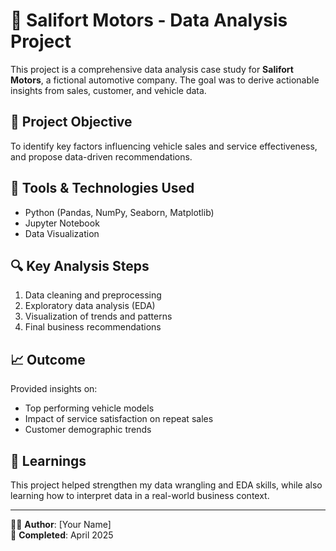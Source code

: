 # 🚗 Salifort Motors - Data Analysis Project

This project is a comprehensive data analysis case study for **Salifort Motors**, a fictional automotive company. The goal was to derive actionable insights from sales, customer, and vehicle data.

## 📌 Project Objective
To identify key factors influencing vehicle sales and service effectiveness, and propose data-driven recommendations.

## 🧰 Tools & Technologies Used
- Python (Pandas, NumPy, Seaborn, Matplotlib)
- Jupyter Notebook
- Data Visualization

## 🔍 Key Analysis Steps
1. Data cleaning and preprocessing
2. Exploratory data analysis (EDA)
3. Visualization of trends and patterns
4. Final business recommendations

## 📈 Outcome
Provided insights on:
- Top performing vehicle models
- Impact of service satisfaction on repeat sales
- Customer demographic trends

## 🧠 Learnings
This project helped strengthen my data wrangling and EDA skills, while also learning how to interpret data in a real-world business context.

---

👨‍💻 **Author**: [Your Name]  
📅 **Completed**: April 2025
